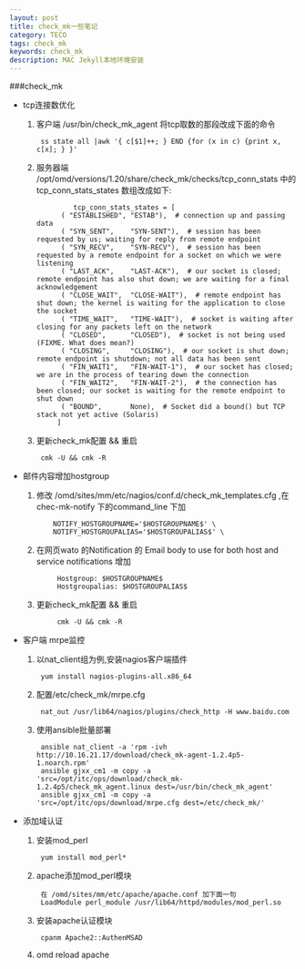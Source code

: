 ```yaml
---
layout: post
title: check_mk一些笔记
category: TECO
tags: check_mk
keywords: check_mk
description: MAC Jekyll本地环境安装
---
```


###check_mk

* tcp连接数优化
    1. 客户端 /usr/bin/check\_mk_agent 将tcp取数的那段改成下面的命令

            ss state all |awk '{ c[$1]++; } END {for (x in c) {print x, c[x]; } }'
    2. 服务器端 /opt/omd/versions/1.20/share/check_mk/checks/tcp_conn_stats 中的
       tcp_conn_stats_states 数组改成如下:

                    tcp_conn_stats_states = [
                 ( "ESTABLISHED", "ESTAB"),  # connection up and passing data
                 ( "SYN_SENT",    "SYN-SENT"),  # session has been requested by us; waiting for reply from remote endpoint
                 ( "SYN_RECV",    "SYN-RECV"),  # session has been requested by a remote endpoint for a socket on which we were listening
                 ( "LAST_ACK",    "LAST-ACK"),  # our socket is closed; remote endpoint has also shut down; we are waiting for a final acknowledgement
                 ( "CLOSE_WAIT",  "CLOSE-WAIT"),  # remote endpoint has shut down; the kernel is waiting for the application to close the socket
                 ( "TIME_WAIT",   "TIME-WAIT"),  # socket is waiting after closing for any packets left on the network
                 ( "CLOSED",      "CLOSED"),  # socket is not being used (FIXME. What does mean?)
                 ( "CLOSING",     "CLOSING"),  # our socket is shut down; remote endpoint is shutdown; not all data has been sent
                 ( "FIN_WAIT1",   "FIN-WAIT-1"),  # our socket has closed; we are in the process of tearing down the connection
                 ( "FIN_WAIT2",   "FIN-WAIT-2"),  # the connection has been closed; our socket is waiting for the remote endpoint to shut down
                 ( "BOUND",       None),  # Socket did a bound() but TCP stack not yet active (Solaris)
                ]
    3. 更新check_mk配置 && 重启

            cmk -U && cmk -R


* 邮件内容增加hostgroup
    1. 修改 /omd/sites/mm/etc/nagios/conf.d/check\_mk\_templates.cfg ,在chec-mk-notify 下的command_line 下加

               NOTIFY_HOSTGROUPNAME='$HOSTGROUPNAME$' \
               NOTIFY_HOSTGROUPALIAS='$HOSTGROUPALIAS$' \
    2. 在网页wato 的Notification 的 Email body to use for both host and service notifications 增加

                Hostgroup: $HOSTGROUPNAME$
                Hostgroupalias: $HOSTGROUPALIAS$
    3. 更新check_mk配置 && 重启

                cmk -U && cmk -R


* 客户端 mrpe监控
    1. 以nat_client组为例,安装nagios客户端插件

            yum install nagios-plugins-all.x86_64
    2. 配置/etc/check_mk/mrpe.cfg

            nat_out /usr/lib64/nagios/plugins/check_http -H www.baidu.com
    3. 使用ansible批量部署

            ansible nat_client -a 'rpm -ivh http://10.16.21.17/download/check_mk-agent-1.2.4p5-1.noarch.rpm'
            ansible gjxx_cm1 -m copy -a 'src=/opt/itc/ops/download/check_mk-1.2.4p5/check_mk_agent.linux dest=/usr/bin/check_mk_agent'
            ansible gjxx_cm1 -m copy -a 'src=/opt/itc/ops/download/mrpe.cfg dest=/etc/check_mk/'


* 添加域认证
    1. 安装mod\_perl

            yum install mod_perl*
    2. apache添加mod\_perl模块

            在 /omd/sites/mm/etc/apache/apache.conf 加下面一句
            LoadModule perl_module /usr/lib64/httpd/modules/mod_perl.so
    3. 安装apache认证模块

            cpanm Apache2::AuthenMSAD
    4. omd reload apache

